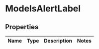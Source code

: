 
# ModelsAlertLabel

## Properties
Name | Type | Description | Notes
------------ | ------------- | ------------- | -------------



